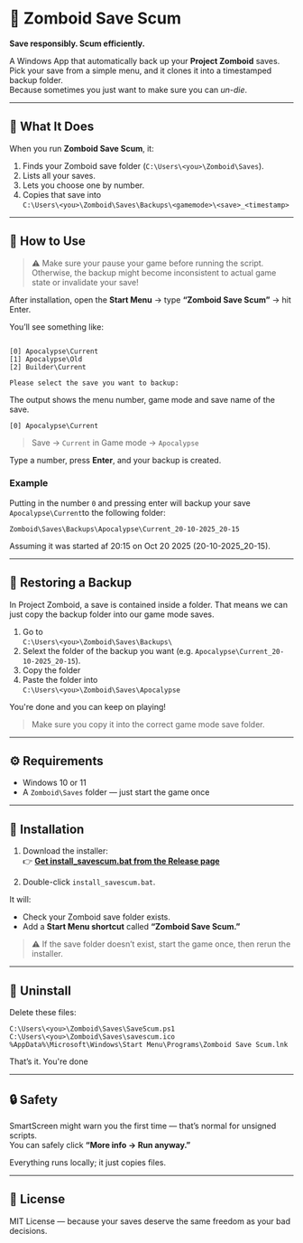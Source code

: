 # 💾 Zomboid Save Scum

**Save responsibly. Scum efficiently.**

A Windows App that automatically back up your **Project Zomboid** saves.
Pick your save from a simple menu, and it clones it into a timestamped backup folder.  
Because sometimes you just want to make sure you can *un-die*.

---

## 🧠 What It Does

When you run **Zomboid Save Scum**, it:

1. Finds your Zomboid save folder (`C:\Users\<you>\Zomboid\Saves`).
2. Lists all your saves.
3. Lets you choose one by number.
4. Copies that save into  
   `C:\Users\<you>\Zomboid\Saves\Backups\<gamemode>\<save>_<timestamp>`  

---

## 🚀 How to Use

> ⚠️ Make sure your pause your game before running the script. Otherwise, the backup might become inconsistent to actual game state or invalidate your save!

After installation, open the **Start Menu** → type **“Zomboid Save Scum”** → hit Enter.

You’ll see something like:

```

[0] Apocalypse\Current
[1] Apocalypse\Old
[2] Builder\Current

Please select the save you want to backup:

```

The output shows the menu number, game mode and save name of the save.

`[0] Apocalypse\Current`
> Save -> `Current` in Game mode -> `Apocalypse`

Type a number, press **Enter**, and your backup is created.

### Example

Putting in the number `0` and pressing enter will backup your save `Apocalypse\Current`to the following folder:

`Zomboid\Saves\Backups\Apocalypse\Current_20-10-2025_20-15`

Assuming it was started af 20:15 on Oct 20 2025 (20-10-2025_20-15).

---

## 🔁 Restoring a Backup

In Project Zomboid, a save is contained inside a folder. That means we can just copy the backup folder into our game mode saves.

1. Go to  
   `C:\Users\<you>\Zomboid\Saves\Backups\`
2.  Selext the folder of the backup you want (e.g. `Apocalypse\Current_20-10-2025_20-15`).
3. Copy the folder
4. Paste the folder into  
   `C:\Users\<you>\Zomboid\Saves\Apocalypse`

You're done and you can keep on playing!

> Make sure you copy it into the correct game mode save folder.

---

## ⚙️ Requirements

- Windows 10 or 11   
- A `Zomboid\Saves` folder — just start the game once

---

## 🧩 Installation

1. Download the installer:  
   👉 [**Get install_savescum.bat from the Release page**](https://github.com/morkohl/project_zomboid_savescum/releases)

2. Double-click `install_savescum.bat`.

It will:
- Check your Zomboid save folder exists.
- Add a **Start Menu shortcut** called **“Zomboid Save Scum.”**

> ⚠️ If the save folder doesn’t exist, start the game once, then rerun the installer.

---

## 🧹 Uninstall

Delete these files:

```
C:\Users\<you>\Zomboid\Saves\SaveScum.ps1
C:\Users\<you>\Zomboid\Saves\savescum.ico
%AppData%\Microsoft\Windows\Start Menu\Programs\Zomboid Save Scum.lnk
```

That’s it. You're done

---

## 🔒 Safety

SmartScreen might warn you the first time — that’s normal for unsigned scripts.  
You can safely click **“More info → Run anyway.”**

Everything runs locally; it just copies files.

---

## 🪪 License

MIT License — because your saves deserve the same freedom as your bad decisions.
